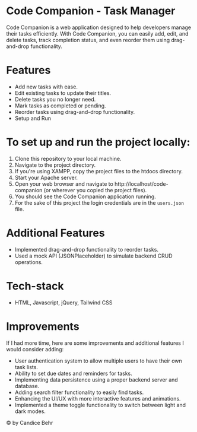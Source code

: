 # Code Companion - Task Manager
Code Companion is a web application designed to help developers manage their tasks efficiently. With Code Companion, you can easily add, edit, and delete tasks, track completion status, and even reorder them using drag-and-drop functionality.

# Features
* Add new tasks with ease.
* Edit existing tasks to update their titles.
* Delete tasks you no longer need.
* Mark tasks as completed or pending.
* Reorder tasks using drag-and-drop functionality.
* Setup and Run

# To set up and run the project locally:
1. Clone this repository to your local machine.
2. Navigate to the project directory.
3. If you're using XAMPP, copy the project files to the htdocs directory.
4. Start your Apache server.
5. Open your web browser and navigate to http://localhost/code-companion (or wherever you copied the project files).
6. You should see the Code Companion application running.
7. For the sake of this project the login credentials are in the ``users.json`` file.

# Additional Features
- Implemented drag-and-drop functionality to reorder tasks.
- Used a mock API (JSONPlaceholder) to simulate backend CRUD operations.

# Tech-stack
- HTML, Javascript, jQuery, Tailwind CSS

# Improvements
If I had more time, here are some improvements and additional features I would consider adding:

- User authentication system to allow multiple users to have their own task lists.
- Ability to set due dates and reminders for tasks.
- Implementing data persistence using a proper backend server and database.
- Adding search filter functionality to easily find tasks.
- Enhancing the UI/UX with more interactive features and animations.
- Implemented a theme toggle functionality to switch between light and dark modes.

© by Candice Behr
